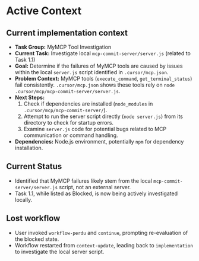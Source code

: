# Active Context

## Current implementation context

- **Task Group:** MyMCP Tool Investigation
- **Current Task:** Investigate local `mcp-commit-server/server.js` (related to Task 1.1)
- **Goal:** Determine if the failures of MyMCP tools are caused by issues within the local `server.js` script identified in `.cursor/mcp.json`.
- **Problem Context:** MyMCP tools (`execute_command`, `get_terminal_status`) fail consistently. `.cursor/mcp.json` shows these tools rely on `node .cursor/mcp/mcp-commit-server/server.js`.
- **Next Steps:**
    1. Check if dependencies are installed (`node_modules` in `.cursor/mcp/mcp-commit-server/`).
    2. Attempt to run the server script directly (`node server.js`) from its directory to check for startup errors.
    3. Examine `server.js` code for potential bugs related to MCP communication or command handling.
- **Dependencies:** Node.js environment, potentially `npm` for dependency installation.

## Current Status

- Identified that MyMCP failures likely stem from the local `mcp-commit-server/server.js` script, not an external server.
- Task 1.1, while listed as Blocked, is now being actively investigated locally.

## Lost workflow

- User invoked `workflow-perdu` and `continue`, prompting re-evaluation of the blocked state.
- Workflow restarted from `context-update`, leading back to `implementation` to investigate the local server script.